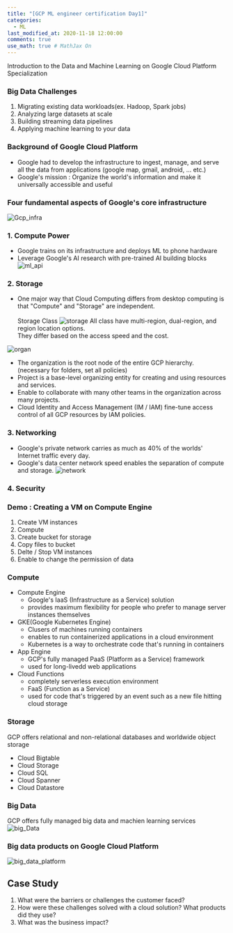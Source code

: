 ```yaml
---
title: "[GCP ML engineer certification Day1]"
categories: 
  - ML
last_modified_at: 2020-11-18 12:00:00
comments: true
use_math: true # MathJax On
---
```

Introduction to the Data and Machine Learning on Google Cloud Platform Specialization

### Big Data Challenges
1. Migrating existing data workloads(ex. Hadoop, Spark jobs)
2. Analyzing large datasets at scale
3. Building streaming data pipelines
4. Applying machine learning to your data

### Background of Google Cloud Platform
- Google had to develop the infrastructure to ingest, manage, and serve all the data from applications (google map, gmail, android, ... etc.)
- Google's mission : Organize the world's information and make it universally accessible and useful

### Four fundamental aspects of Google's core infrastructure
![Gcp_infra](https://user-images.githubusercontent.com/62474292/99465286-652c8780-297d-11eb-8089-936778530556.png)

### 1. Compute Power
- Google trains on its infrastructure and deploys ML to phone hardware
- Leverage Google's AI research with pre-trained AI building blocks
![ml_api](https://user-images.githubusercontent.com/62474292/99467495-e71eaf80-2981-11eb-8217-c189a1454fdd.JPG)

### 2. Storage
- One major way that Cloud Computing differs from desktop computing is that "Compute" and "Storage" are independent. <br><br>
Storage Class
![storage](https://user-images.githubusercontent.com/62474292/99467994-e20e3000-2982-11eb-82c8-0d7057d8cf1b.png)
All class have multi-region, dual-region, and region location options.<br>
They differ based on the access speed and the cost.

![organ](https://user-images.githubusercontent.com/62474292/99469115-62359500-2985-11eb-8f3b-e2cafabd1ae5.JPG)
- The organization is the root node of the entire GCP hierarchy. (necessary for folders, set all policies)
- Project is a base-level organizing entity for creating and using resources and services.
- Enable to collaborate with many other teams in the organization across many projects.
- Cloud Identity and Access Management (IM / IAM) fine-tune access control of all GCP resources by IAM policies.

### 3. Networking
- Google's private network carries as much as 40% of the worlds' Internet traffic every day.
- Google's data center network speed enables the separation of compute and storage.
![network](https://user-images.githubusercontent.com/62474292/99469395-f0aa1680-2985-11eb-8553-5e4502da066a.png)

### 4. Security


### Demo : Creating a VM on Compute Engine
1. Create VM instances
2. Compute
3. Create bucket for storage
4. Copy files to bucket
5. Delte / Stop VM instances
6. Enable to change the permission of data

### Compute
- Compute Engine 
  - Google's IaaS (Infrastructure as a Service) solution
  - provides maximum flexibility for people who prefer to manage server instances themselves
- GKE(Google Kubernetes Engine)
  - Clusers of machines running containers
  - enables to run containerized applications in a cloud environment
  - Kubernetes is a way to orchestrate code that's running in containers
- App Engine
  - GCP's fully managed PaaS (Platform as a Service) framework
  - used for long-livedd web applications
- Cloud Functions 
  - completely serverless execution environment
  - FaaS (Function as a Service)
  - used for code that's triggered by an event such as a new file hitting cloud storage
  
### Storage
GCP offers relational and non-relational databases and worldwide object storage
- Cloud Bigtable
- Cloud Storage
- Cloud SQL
- Cloud Spanner
- Cloud Datastore
  
### Big Data
GCP offers fully managed big data and machien learning services
![big_Data](https://user-images.githubusercontent.com/62474292/99415048-c41cdd00-293a-11eb-9a92-65fa8d919bea.png)

### Big data products on Google Cloud Platform
![big_data_platform](https://user-images.githubusercontent.com/62474292/99416293-0c88ca80-293c-11eb-9afc-44d6c86b27a7.png)

## Case Study
1. What were the barriers or challenges the customer faced?
2. How were these challenges solved with a cloud solution? What products did they use?
3. What was the business impact?


